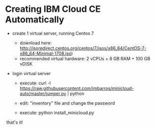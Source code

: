 # Creating IBM Cloud CE Automatically 

- create 1 virtual server, running Centos 7 
	- download here: http://isoredirect.centos.org/centos/7/isos/x86_64/CentOS-7-x86_64-Minimal-1708.iso)
	- recommended virtual hardware: 2 vCPUs + 8 GB RAM + 100 GB vDISK 

- login virtual server
  - execute: curl -l https://raw.githubusercontent.com/jmbarros/minicloud-auto/master/jumper.py | python

  - edit: "inventory" file and change the password

  - execute: python install_minicloud.py
  
  that's it!